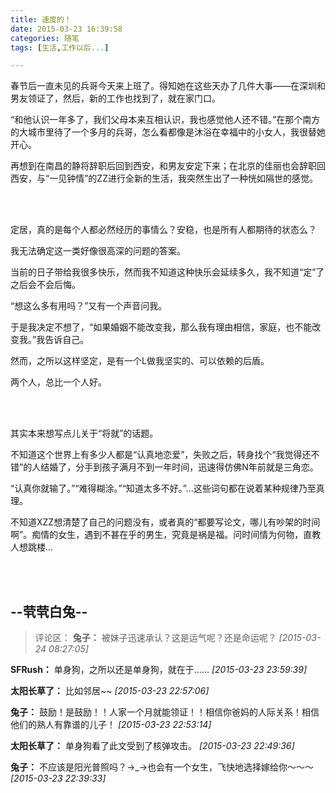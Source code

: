```yaml
---
title: 速度的！
date: 2015-03-23 16:39:58
categories: 随笔
tags: [生活,工作以后...]

---
```

春节后一直未见的兵哥今天来上班了。得知她在这些天办了几件大事——在深圳和男友领证了，然后，新的工作也找到了，就在家门口。

“和他认识一年多了，我们父母本来互相认识，我也感觉他人还不错。”在那个南方的大城市里待了一个多月的兵哥，怎么看都像是沐浴在幸福中的小女人，我很替她开心。

再想到在南昌的静将辞职后回到西安，和男友安定下来；在北京的佳丽也会辞职回西安，与“一见钟情”的ZZ进行全新的生活，我突然生出了一种恍如隔世的感觉。

<br /><br />

定居，真的是每个人都必然经历的事情么？安稳，也是所有人都期待的状态么？

我无法确定这一类好像很高深的问题的答案。

当前的日子带给我很多快乐，然而我不知道这种快乐会延续多久，我不知道“定”了之后会不会后悔。

“想这么多有用吗？”又有一个声音问我。

于是我决定不想了，“如果婚姻不能改变我，那么我有理由相信，家庭，也不能改变我。”我告诉自己。

然而，之所以这样坚定，是有一个L做我坚实的、可以依赖的后盾。

两个人，总比一个人好。

<br /><br />

其实本来想写点儿关于“将就”的话题。

不知道这个世界上有多少人都是“认真地恋爱”，失败之后，转身找个“我觉得还不错”的人结婚了，分手到孩子满月不到一年时间，迅速得仿佛N年前就是三角恋。

“认真你就输了。”“难得糊涂。”“知道太多不好。”...这些词句都在说着某种规律乃至真理。

不知道XZZ想清楚了自己的问题没有，或者真的“都要写论文，哪儿有吵架的时间啊”。痴情的女生，遇到不甚在乎的男生，究竟是祸是福。问时间情为何物，直教人想跳楼...

<br /><br />

--茕茕白兔--
---
>评论区：
>**兔子：** 被妹子迅速承认？这是运气呢？还是命运呢？  *[2015-03-24 08:27:05]*
>
**SFRush：** 单身狗，之所以还是单身狗，就在于……  *[2015-03-23 23:59:39]*
>
**太阳长草了：** 比如邻居~~  *[2015-03-23 22:57:06]*
>
**兔子：** 鼓励！是鼓励！！人家一个月就能领证！！相信你爸妈的人际关系！相信他们的熟人有靠谱的儿子！  *[2015-03-23 22:53:14]*
>
**太阳长草了：** 单身狗看了此文受到了核弹攻击。  *[2015-03-23 22:49:36]*
>
**兔子：** 不应该是阳光普照吗？→_→也会有一个女生，飞快地选择嫁给你～～～  *[2015-03-23 22:39:33]*
>
